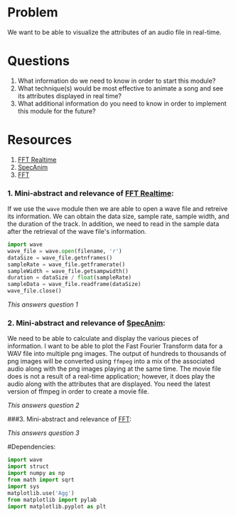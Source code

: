 # Problem
We want to be able to visualize the attributes of an audio file in real-time.

# Questions
1. What information do we need to know in order to start this module?
2. What technique(s) would be most effective to animate a song and see its 
   attributes displayed in real time?
3. What additional information do you need to know in order to implement 
   this module for the future?

# Resources
1. [FFT Realtime]
2. [SpecAnim]
3. [FFT]


### 1. Mini-abstract and relevance of [FFT Realtime]:
If we use the ```wave``` module then we are able to open a wave file and retreive
its information. We can obtain the data size, sample rate, sample width, and the
duration of the track. In addition, we need to read in the sample data after the
retrieval of the wave file's information.

```python
import wave
wave_file = wave.open(filename, 'r')
dataSize = wave_file.getnframes()
sampleRate = wave_file.getframerate()
sampleWidth = wave_file.getsampwidth()
duration = dataSize / float(sampleRate)
sampleData = wave_file.readframe(dataSize)
wave_file.close()
```

*This answers question 1*

### 2. Mini-abstract and relevance of [SpecAnim]:
We need to be able to calculate and display the various pieces of information. I want
to be able to plot the Fast Fourier Transform data for a WAV file into multiple png images.
The output of hundreds to thousands of png images will be converted using ```ffmpeg``` into 
a mix of the associated audio along with the png images playing at the same time. The movie
file does is not a result of a real-time application; however, it does play the audio along
with the attributes that are displayed. You need the latest version of ffmpeg in order to 
create a movie file.

*This answers question 2*


###3. Mini-abstract and relevance of [FFT]:



*This answers question 3*
 

#Dependencies:
```python
import wave
import struct
import numpy as np
from math import sqrt
import sys
matplotlib.use('Agg')
from matplotlib import pylab
import matplotlib.pyplot as plt
```


[SpecAnim]: http://classicalconvert.com/2008/04/how-to-visualize-music-using-animated-spectrograms-with-open-source-everything/
[FFT Realtime]: http://www.swharden.com/blog/2013-05-09-realtime-fft-audio-visualization-with-python/
[FFT]: https://jakevdp.github.io/blog/2013/08/28/understanding-the-fft/
